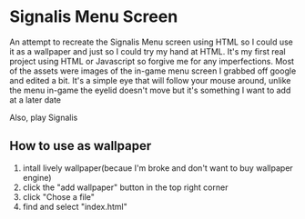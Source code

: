 # Signalis Menu Screen
An attempt to recreate the Signalis Menu screen using HTML so I could use it as a wallpaper and just so I could try my hand at HTML. It's my first real project using HTML or Javascript so forgive me for any imperfections.
Most of the assets were images of the in-game menu screen I grabbed off google and edited a bit. It's a simple eye that will follow your mouse around, unlike the menu in-game the eyelid doesn't move but it's something I want to add at a later date

Also, play Signalis

## How to use as wallpaper
 1. intall lively wallpaper(becaue I'm broke and don't want to buy wallpaper engine)
 2. click the "add wallpaper" button in the top right corner
 3. click "Chose a file"
 4. find and select "index.html"
